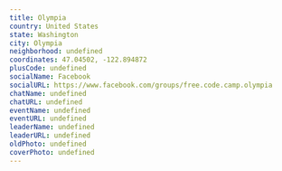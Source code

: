 ```yaml
---
title: Olympia
country: United States
state: Washington
city: Olympia
neighborhood: undefined
coordinates: 47.04502, -122.894872
plusCode: undefined
socialName: Facebook
socialURL: https://www.facebook.com/groups/free.code.camp.olympia
chatName: undefined
chatURL: undefined
eventName: undefined
eventURL: undefined
leaderName: undefined
leaderURL: undefined
oldPhoto: undefined
coverPhoto: undefined
---
```

